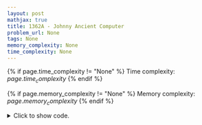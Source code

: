 ```yaml
---
layout: post
mathjax: true
title: 1362A - Johnny Ancient Computer
problem_url: None
tags: None
memory_complexity: None
time_complexity: None
---
```




{% if page.time_complexity != "None" %}
Time complexity: ${{ page.time_complexity }}$
{% endif %}

{% if page.memory_complexity != "None" %}
Memory complexity: ${{ page.memory_complexity }}$
{% endif %}

<details>
<summary>
<p style="display:inline">Click to show code.</p>
</summary>
```cpp
{% raw %}
using namespace std;
using ll = long long;
ll solve(ll a, ll b)
{
    if (a < b)
        swap(a, b);
    if (a % b != 0)
        return -1;
    ll d = a / b;
    ll e2 = 0;
    while (d != 1)
    {
        if (d % 2 != 0)
            return -1;
        d /= 2;
        ++e2;
    }
    ll ans = 0;
    ans += e2 / 3;
    e2 = e2 % 3;
    ans += e2 / 2;
    e2 = e2 % 2;
    ans += e2;
    return ans;
}
int main(void)
{
    ll t, a, b;
    cin >> t;
    while (t--)
    {
        cin >> a >> b;
        cout << solve(a, b) << endl;
    }
    return 0;
}

{% endraw %}
```
</details>


